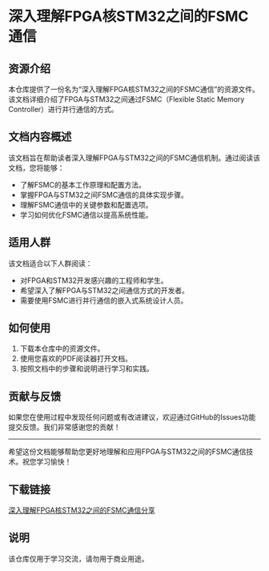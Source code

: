 # 深入理解FPGA核STM32之间的FSMC通信

## 资源介绍

本仓库提供了一份名为“深入理解FPGA核STM32之间的FSMC通信”的资源文件。该文档详细介绍了FPGA与STM32之间通过FSMC（Flexible Static Memory Controller）进行并行通信的方式。

## 文档内容概述

该文档旨在帮助读者深入理解FPGA与STM32之间的FSMC通信机制。通过阅读该文档，您将能够：

- 了解FSMC的基本工作原理和配置方法。
- 掌握FPGA与STM32之间FSMC通信的具体实现步骤。
- 理解FSMC通信中的关键参数和配置选项。
- 学习如何优化FSMC通信以提高系统性能。

## 适用人群

该文档适合以下人群阅读：

- 对FPGA和STM32开发感兴趣的工程师和学生。
- 希望深入了解FPGA与STM32之间通信方式的开发者。
- 需要使用FSMC进行并行通信的嵌入式系统设计人员。

## 如何使用

1. 下载本仓库中的资源文件。
2. 使用您喜欢的PDF阅读器打开文档。
3. 按照文档中的步骤和说明进行学习和实践。

## 贡献与反馈

如果您在使用过程中发现任何问题或有改进建议，欢迎通过GitHub的Issues功能提交反馈。我们非常感谢您的贡献！

---

希望这份文档能够帮助您更好地理解和应用FPGA与STM32之间的FSMC通信技术。祝您学习愉快！

## 下载链接
[深入理解FPGA核STM32之间的FSMC通信分享](https://pan.quark.cn/s/d25754c1940c)

## 说明

该仓库仅用于学习交流，请勿用于商业用途。
